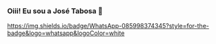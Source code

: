 ### Oiii! Eu sou a José Tabosa 👋

<!--
- 🔭 Analista de Logística I
- 🌱 Linguagem Python - Automação
- 👯 I’m looking to collaborate on ...
- 🤔 Aprendendo Desenvolvimento com Python em Power BI
- 💬 Ask me about ...
- 📫 Como mim contatar: josetabosa47@gmail.com
- ⚡ Fun fact: ...
-->
https://img.shields.io/badge/WhatsApp-085998374345?style=for-the-badge&logo=whatsapp&logoColor=white
